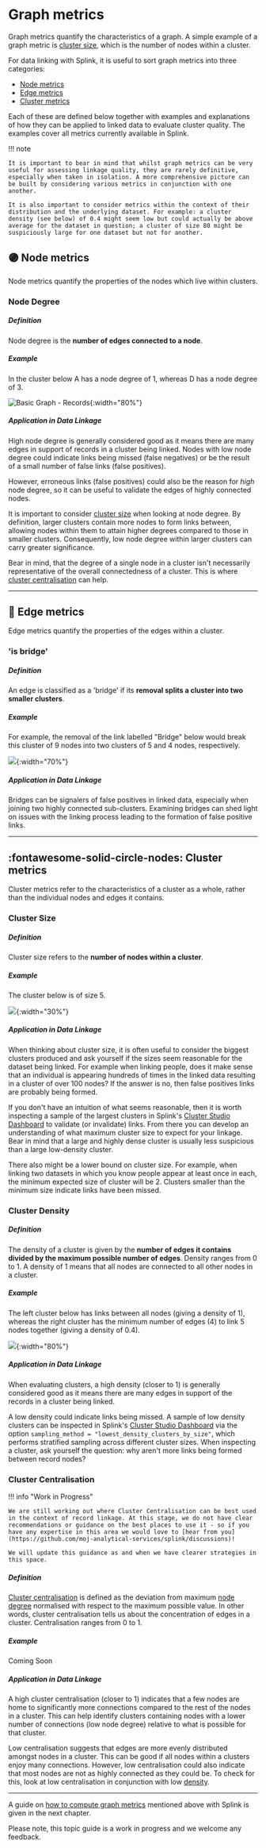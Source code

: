 # Graph metrics

Graph metrics quantify the characteristics of a graph. A simple example of a graph metric is [cluster size](#cluster-size), which is the number of nodes within a cluster.

For data linking with Splink, it is useful to sort graph metrics into three categories:

* [Node metrics](#node-metrics)
* [Edge metrics](#edge-metrics)
* [Cluster metrics](#cluster-metrics)

Each of these are defined below together with examples and explanations of how they can be applied to linked data to evaluate cluster quality. The examples cover all metrics currently available in Splink.

!!! note

    It is important to bear in mind that whilst graph metrics can be very useful for assessing linkage quality, they are rarely definitive, especially when taken in isolation. A more comprehensive picture can be built by considering various metrics in conjunction with one another.

    It is also important to consider metrics within the context of their distribution and the underlying dataset. For example: a cluster density (see below) of 0.4 might seem low but could actually be above average for the dataset in question; a cluster of size 80 might be suspiciously large for one dataset but not for another.


## :purple_circle: Node metrics

Node metrics quantify the properties of the nodes which live within clusters.

### Node Degree

##### Definition

Node degree is the **number of edges connected to a node**.

##### Example

In the cluster below A has a node degree of 1, whereas D has a node degree of 3.

![Basic Graph - Records](../../../img/clusters/basic_graph_records.drawio.png){:width="80%"}

##### Application in Data Linkage

High node degree is generally considered good as it means there are many edges in support of records in a cluster being linked. Nodes with low node degree could indicate links being missed (false negatives) or be the result of a small number of false links (false positives).

However, erroneous links (false positives) could also be the reason for _high_ node degree, so it can be useful to validate the edges of highly connected nodes.

It is important to consider [cluster size](#cluster-size) when looking at node degree. By definition, larger clusters contain more nodes to form links between, allowing nodes within them to attain higher degrees compared to those in smaller clusters. Consequently, low node degree within larger clusters can carry greater significance.

Bear in mind, that the degree of a single node in a cluster isn't necessarily representative of the overall connectedness of a cluster. This is where [cluster centralisation](#cluster-centralisation) can help.

<hr>

## :link: Edge metrics

Edge metrics quantify the properties of the edges within a cluster. 

### 'is bridge'

##### Definition

An edge is classified as a 'bridge' if its **removal splits a cluster into two smaller clusters**.

##### Example

For example, the removal of the link labelled "Bridge" below would break this cluster of 9 nodes into two clusters of 5 and 4 nodes, respectively.

![](../../../img/clusters/is_bridge.drawio.png){:width="70%"}

##### Application in Data Linkage

Bridges can be signalers of false positives in linked data, especially when joining two highly connected sub-clusters. Examining bridges can shed light on issues with the linking process leading to the formation of false positive links.

<hr>

## :fontawesome-solid-circle-nodes: Cluster metrics

Cluster metrics refer to the characteristics of a cluster as a whole, rather than the individual nodes and edges it contains.

### Cluster Size

##### Definition

Cluster size refers to the **number of nodes within a cluster**.

##### Example

The cluster below is of size 5.

![](../../../img/clusters/cluster_size.drawio.png){:width="30%"}

##### Application in Data Linkage

When thinking about cluster size, it is often useful to consider the biggest clusters produced and ask yourself if the sizes seem reasonable for the dataset being linked. For example when linking people, does it make sense that an individual is appearing hundreds of times in the linked data resulting in a cluster of over 100 nodes? If the answer is no, then false positives links are probably being formed.

If you don't have an intuition of what seems reasonable, then it is worth inspecting a sample of the largest clusters in Splink's [Cluster Studio Dashboard](../../../charts/cluster_studio_dashboard.ipynb) to validate (or invalidate) links. From there you can develop an understanding of what maximum cluster size to expect for your linkage. Bear in mind that a large and highly dense cluster is usually less suspicious than a large low-density cluster.

There also might be a lower bound on cluster size. For example, when linking two datasets in which you know people appear at least once in each, the minimum expected size of cluster will be 2. Clusters smaller than the minimum size indicate links have been missed.

### Cluster Density

##### Definition

The density of a cluster is given by the **number of edges it contains divided by the maximum possible number of edges**. Density ranges from 0 to 1. A density of 1 means that all nodes are connected to all other nodes in a cluster.

##### Example

The left cluster below has links between all nodes (giving a density of 1), whereas the right cluster has the minimum number of edges (4) to link 5 nodes together (giving a density of 0.4).

![](../../../img/clusters/cluster_density.drawio.png){:width="80%"}

##### Application in Data Linkage

When evaluating clusters, a high density (closer to 1) is generally considered good as it means there are many edges in support of the records in a cluster being linked.

A low density could indicate links being missed. A sample of low density clusters can be inspected in Splink's [Cluster Studio Dashboard](../../../charts/cluster_studio_dashboard.ipynb) via the option `sampling_method = "lowest_density_clusters_by_size"`, which performs stratified sampling across different cluster sizes. When inspecting a cluster, ask yourself the question: why aren't more links being formed between record nodes?


### Cluster Centralisation

!!! info "Work in Progress"

    We are still working out where Cluster Centralisation can be best used in the context of record linkage. At this stage, we do not have clear recommendations or guidance on the best places to use it - so if you have any expertise in this area we would love to [hear from you](https://github.com/moj-analytical-services/splink/discussions)!

    We will update this guidance as and when we have clearer strategies in this space.

##### Definition

[Cluster centralisation](https://en.wikipedia.org/wiki/Centrality#Degree_centrality) is defined as the deviation from maximum [node degree](#node-degree) normalised with respect to the maximum possible value. In other words, cluster centralisation tells us about the concentration of edges in a cluster. Centralisation ranges from 0 to 1.

##### Example

Coming Soon

##### Application in Data Linkage

A high cluster centralisation (closer to 1) indicates that a few nodes are home to significantly more connections compared to the rest of the nodes in a cluster. This can help identify clusters containing nodes with a lower number of connections (low node degree) relative to what is possible for that cluster.

Low centralisation suggests that edges are more evenly distributed amongst nodes in a cluster. This can be good if all nodes within a clusters enjoy many connections. However, low centralisation could also indicate that most nodes are not as highly connected as they could be. To check for this, look at low centralisation in conjunction with low [density](#cluster-density).

<hr>

A guide on [how to compute graph metrics](./how_to_compute_metrics.ipynb) mentioned above with Splink is given in the next chapter.

Please note, this topic guide is a work in progress and we welcome any feedback.

